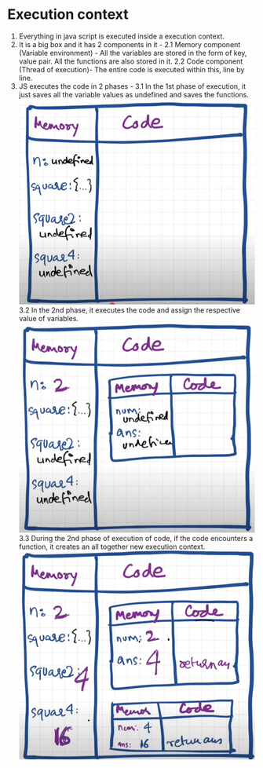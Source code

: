 # Execution context
1. Everything in java script is executed inside a execution context.
2. It is a big box and it has 2 components in it - 
    2.1 Memory component (Variable environment) - All the variables are stored in the form of key, value pair. All the functions are also stored in it.
    2.2 Code component (Thread of execution)- The entire code is executed within this, line by line.
3. JS executes the code in 2 phases - 
    3.1 In the 1st phase of execution, it just saves all the variable values as undefined and saves the functions. 
    ![alt text](<1st phase.png>)
    3.2 In the 2nd phase, it executes the code and assign the respective value of variables.
    ![alt text](<2nd phase part 1.png>)
    3.3 During the 2nd phase of execution of code, if the code encounters a function, it creates an all together new execution context.
    ![alt text](<2nd phase part 2.png>)
